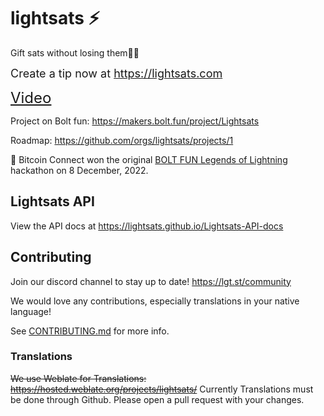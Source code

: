 # lightsats ⚡

Gift sats without losing them✌🏼

<font size="4">Create a tip now at https://lightsats.com</font>

<font size="5">[Video](https://www.youtube.com/watch?v=hX58ynrSNW8&feature=youtu.be)</font>

Project on Bolt fun: https://makers.bolt.fun/project/Lightsats

Roadmap: https://github.com/orgs/lightsats/projects/1

🥇 Bitcoin Connect won the original [BOLT FUN Legends of Lightning](https://boltfun.substack.com/p/legendsoflightning-2022-winners) hackathon on 8 December, 2022.

## Lightsats API

View the API docs at https://lightsats.github.io/Lightsats-API-docs

## Contributing

Join our discord channel to stay up to date! https://lgt.st/community

We would love any contributions, especially translations in your native language!

See [CONTRIBUTING.md](CONTRIBUTING.md) for more info.

### Translations

~~We use Weblate for Translations: https://hosted.weblate.org/projects/lightsats/~~
Currently Translations must be done through Github. Please open a pull request with your changes.
